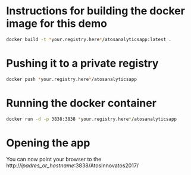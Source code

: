 # Instructions for building the docker image for this demo

```Bash
docker build -t *your.registry.here*/atosanalyticsapp:latest .
```

# Pushing it to a private registry
```Bash
docker push *your.registry.here*/atosanalyticsapp
```

# Running the docker container
```Bash
docker run -d -p 3838:3838 *your.registry.here*/atosanalyticsapp
```

# Opening the app

You can now point your browser to the http://*ipadres_or_hostname*:3838/AtosInnovatos2017/
 

 